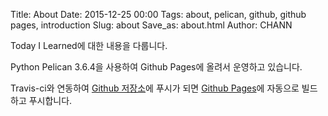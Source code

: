 Title: About
Date: 2015-12-25 00:00
Tags: about, pelican, github, github pages, introduction
Slug: about
Save_as: about.html
Author: CHANN
<!--Summary: -->

Today I Learned에 대한 내용을 다룹니다.

Python Pelican 3.6.4을 사용하여 Github Pages에 올려서 운영하고 있습니다.

Travis-ci와 연동하여 [Github 저장소](https://github.com/channprj/git.chann.kr-source)에 푸시가 되면 [Github  Pages](https://github.com/channprj/git.chann.kr)에 자동으로 빌드하고 푸시합니다.
